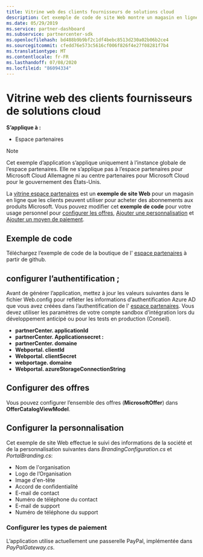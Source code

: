 ```yaml
---
title: Vitrine web des clients fournisseurs de solutions cloud
description: Cet exemple de code de site Web montre un magasin en ligne opérationnel permettant aux clients d’acheter des abonnements aux produits Microsoft.
ms.date: 05/29/2019
ms.service: partner-dashboard
ms.subservice: partnercenter-sdk
ms.openlocfilehash: bd488b9b9bf2c1df4bebc8513d230a02b06b2ce4
ms.sourcegitcommit: cfedd76e573c5616cf006f826f4e27f08281f7b4
ms.translationtype: MT
ms.contentlocale: fr-FR
ms.lasthandoff: 07/08/2020
ms.locfileid: "86094334"
---
```

# <a name="csp-customer-web-storefront"></a>Vitrine web des clients fournisseurs de solutions cloud

**S’applique à :**

- Espace partenaires

> [!NOTE]
> Cet exemple d’application s’applique uniquement à l’instance globale de l’espace partenaires. Elle ne s’applique pas à l’espace partenaires pour Microsoft Cloud Allemagne ni au centre partenaires pour Microsoft Cloud pour le gouvernement des États-Unis.

La [vitrine espace partenaires](https://github.com/Microsoft/Partner-Center-Storefront) est un **exemple de site Web** pour un magasin en ligne que les clients peuvent utiliser pour acheter des abonnements aux produits Microsoft. Vous pouvez modifier cet **exemple de code** pour votre usage personnel pour [configurer les offres](#configure-offers), [Ajouter une personnalisation](#configure-branding) et [Ajouter un moyen de paiement](#configure-payment-types).

## <a name="sample-code"></a>Exemple de code

Téléchargez l’exemple de code de la boutique de l' [espace partenaires](https://github.com/Microsoft/Partner-Center-Storefront) à partir de github.

## <a name="configure-authentication"></a>configurer l’authentification ;

Avant de générer l’application, mettez à jour les valeurs suivantes dans le fichier Web.config pour refléter les informations d’authentification Azure AD que vous avez créées dans l’authentification de l' [espace partenaires](partner-center-authentication.md). Vous devez utiliser les paramètres de votre compte sandbox d’intégration lors du développement anticipé ou pour les tests en production (Conseil).

- **partnerCenter. applicationId**
- **partnerCenter. Applicationsecret :**
- **partnerCenter. domaine**
- **Webportal. clientId**
- **Webportal. clientSecret**
- **webportage. domaine**
- **Webportal. azureStorageConnectionString**

## <a name="configure-offers"></a>Configurer des offres

Vous pouvez configurer l’ensemble des offres (**MicrosoftOffer**) dans **OfferCatalogViewModel**.

## <a name="configure-branding"></a>Configurer la personnalisation

Cet exemple de site Web effectue le suivi des informations de la société et de la personnalisation suivantes dans *BrandingConfiguration.cs* et *PortalBranding.cs*:

- Nom de l'organisation
- Logo de l’Organisation
- Image d'en-tête
- Accord de confidentialité
- E-mail de contact
- Numéro de téléphone du contact
- E-mail de support
- Numéro de téléphone du support

### <a name="configure-payment-types"></a>Configurer les types de paiement

L’application utilise actuellement une passerelle PayPal, implémentée dans *PayPalGateway.cs*.